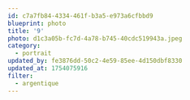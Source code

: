 ```yaml
---
id: c7a7fb84-4334-461f-b3a5-e973a6cfbbd9
blueprint: photo
title: '9'
photo: d1c3a05b-fc7d-4a78-b745-40cdc519943a.jpeg
category:
  - portrait
updated_by: fe3876dd-50c2-4e59-85ee-4d150dbf8330
updated_at: 1754075916
filter:
  - argentique
---
```

